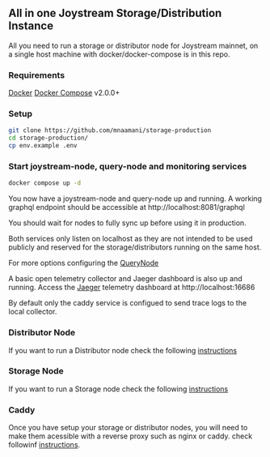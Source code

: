 ## All in one Joystream Storage/Distribution Instance

All you need to run a storage or distributor node for Joystream mainnet, on a single host machine with docker/docker-compose is in this repo.

### Requirements

[Docker](https://docs.docker.com/get-docker/)
[Docker Compose](https://docs.docker.com/compose/install/#install-compose) v2.0.0+

### Setup

```sh
git clone https://github.com/mnaamani/storage-production
cd storage-production/
cp env.example .env
```

### Start joystream-node, query-node and monitoring services

```sh
docker compose up -d
```

You now have a joystream-node and query-node up and running.
A working graphql endpoint should be accessible at http://localhost:8081/graphql

You should wait for nodes to fully sync up before using it in production.

Both services only listen on localhost as they are not intended to be used publicly and reserved for the storage/distributors running on the same host.

For more options configuring the [QueryNode](QUERYNODE.md)

A basic open telemetry collector and Jaeger dashboard is also up and running.
Access the [Jaeger](https://www.jaegertracing.io/) telemetry dashboard at http://localhost:16686

By default only the caddy service is configued to send trace logs to the local collector.

### Distributor Node
If you want to run a Distributor node check the following [instructions](DISTRIBUTOR.md)

### Storage Node
If you want to run a Storage node check the following [instructions](STORAGE.md)

### Caddy
Once you have setup your storage or distributor nodes, you will need to make them acessible with a reverse proxy such as nginx or caddy. check followinf [instructions](./caddy/README.md).

